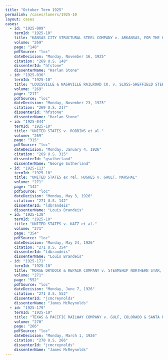 ```yaml
---
title: "October Term 1925"
permalink: /cases/loners/1925-10
layout: cases
cases:
  - id: "1925-009"
    termId: "1925-10"
    title: "KANSAS CITY STRUCTURAL STEEL COMPANY v. ARKANSAS, FOR THE USE AND BENEFIT OF ASHLEY COUNTY"
    volume: "269"
    page: "148"
    pdfSource: "loc"
    dateDecision: "Monday, November 16, 1925"
    citation: "269 U.S. 148"
    dissenterId: "hfstone"
    dissenterName: "Harlan Stone"
  - id: "1925-036"
    termId: "1925-10"
    title: "LOUISVILLE & NASHVILLE RAILROAD CO. v. SLOSS-SHEFFIELD STEEL & IRON COMPANY"
    volume: "269"
    page: "217"
    pdfSource: "loc"
    dateDecision: "Monday, November 23, 1925"
    citation: "269 U.S. 217"
    dissenterId: "hfstone"
    dissenterName: "Harlan Stone"
  - id: "1925-044"
    termId: "1925-10"
    title: "UNITED STATES v. ROBBINS et al."
    volume: "269"
    page: "315"
    pdfSource: "loc"
    dateDecision: "Monday, January 4, 1926"
    citation: "269 U.S. 315"
    dissenterId: "gsutherland"
    dissenterName: "George Sutherland"
  - id: "1925-113"
    termId: "1925-10"
    title: "UNITED STATES ex rel. HUGHES v. GAULT, MARSHAL"
    volume: "271"
    page: "142"
    pdfSource: "loc"
    dateDecision: "Monday, May 3, 1926"
    citation: "271 U.S. 142"
    dissenterId: "ldbrandeis"
    dissenterName: "Louis Brandeis"
  - id: "1925-130"
    termId: "1925-10"
    title: "UNITED STATES v. KATZ et al."
    volume: "271"
    page: "354"
    pdfSource: "loc"
    dateDecision: "Monday, May 24, 1926"
    citation: "271 U.S. 354"
    dissenterId: "ldbrandeis"
    dissenterName: "Louis Brandeis"
  - id: "1925-171"
    termId: "1925-10"
    title: "MORSE DRYDOCK & REPAIR COMPANY v. STEAMSHIP NORTHERN STAR, ETC., et al."
    volume: "271"
    page: "552"
    pdfSource: "loc"
    dateDecision: "Monday, June 7, 1926"
    citation: "271 U.S. 552"
    dissenterId: "jcmcreynolds"
    dissenterName: "James McReynolds"
  - id: "1925-179"
    termId: "1925-10"
    title: "TEXAS & PACIFIC RAILWAY COMPANY v. GULF, COLORADO & SANTA FE RAILWAY COMPANY"
    volume: "270"
    page: "266"
    pdfSource: "loc"
    dateDecision: "Monday, March 1, 1926"
    citation: "270 U.S. 266"
    dissenterId: "jcmcreynolds"
    dissenterName: "James McReynolds"
---
```

